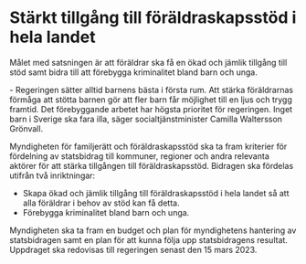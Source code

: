 # Stärkt tillgång till föräldraskapsstöd i hela landet

Målet med satsningen är att föräldrar ska få en ökad och jämlik tillgång till stöd samt bidra till att förebygga kriminalitet bland barn och unga.

\- Regeringen sätter alltid barnens bästa i första rum. Att stärka föräldrarnas förmåga att stötta barnen gör att fler barn får möjlighet till en ljus och trygg framtid. Det förebyggande arbetet har högsta prioritet för regeringen. Inget barn i Sverige ska fara illa, säger socialtjänstminister Camilla Waltersson Grönvall.

Myndigheten för familjerätt och föräldraskapsstöd ska ta fram kriterier för fördelning av statsbidrag till kommuner, regioner och andra relevanta aktörer för att stärka tillgången till föräldraskapsstöd. Bidragen ska fördelas utifrån två inriktningar:

* Skapa ökad och jämlik tillgång till föräldraskapsstöd i hela landet så att alla föräldrar i behov av stöd kan få detta.
* Förebygga kriminalitet bland barn och unga.

Myndigheten ska ta fram en budget och plan för myndighetens hantering av statsbidragen samt en plan för att kunna följa upp statsbidragens resultat. Uppdraget ska redovisas till regeringen senast den 15 mars 2023\.
